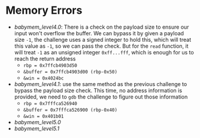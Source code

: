 # Memory Errors
- *babymem_level4.0*: There is a check on the payload size to ensure our input won't overflow the buffer. We can bypass it by given a payload size `-1`, the challenge uses a signed integer to hold this, which will treat this value as `-1`, so we can pass the check. But for the `read` function, it will treat `-1` as an unsigned integer `0xff...fff`, which is enough for us to reach the return address
    - `rbp = 0x7ffcb4903d50`
    - `&buffer = 0x7ffcb4903d00 (rbp-0x50)`
    - `&win = 0x4024bc`
- *babymem_level4.1*: use the same method as the previous challenge to bypass the payload size check. This time, no address information is provided, we need to `gdb` the challenge to figure out those information
    - `rbp = 0x7fffca526940`
    - `&buffer = 0x7fffca526900 (rbp-0x40)`
    - `&win = 0x401b01`
- *babymem_level5.0*
- *babymem_level5.1*